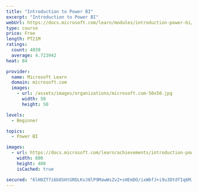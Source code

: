 ```yaml
---
title: "Introduction to Power BI"
excerpt: "Introduction to Power BI"
webUrl: https://docs.microsoft.com/learn/modules/introduction-power-bi/
type: course
price: Free
length: PT21M
ratings:
  count: 4039
  average: 4.723942
heat: 84

provider:
  name: Microsoft Learn
  domain: microsoft.com
  images:
    - url: /assets/images/organizations/microsoft.com-50x50.jpg
      width: 50
      height: 50

levels:
  - Beginner

topics:
  - Power BI

images:
  - url: https://docs.microsoft.com/learn/achievements/introduction-power-bi-social.png
    width: 800
    height: 400
    isCached: true

secured: "6lH0ZT7i6b8SHtGRDLKvJ0lP9MawWsZv2+sHEmDO/ixWbfJ+i9u3DtdfIq6MJ+IpoGUCdnMN1ClldoLOvEGsMCqxsZPbIietPTE/MOTrYGi44Sux0DuPFU4y1bMptFE5WVYECH5MC5B22iPDd8JkdZhm+/MEwygHtAwdMj9s7rgrGFVzh09oD7wmC32s40aCu7dG17ESyOpgHggbYxkZ+7az2iGqwsIyBFDo9kPmt2PYesxqSLrSVDan1f075xdW2D6dM03tkvSBrC8+lEKUsBzLrE6uECfRGYNt9KpZsa7kwZzdWaPVKMYRllJm5GcHGWFnhlDQzcnontKALpz5JodVJ+ig4YWvlSVZ3tPiUKeoNBFvNIsL50P4SoRLdguztvVuQgaMLjb6BTDcJ8yU0cAf7xJ5b4pkrGoZm0ankSc=;AeIMoJyCFKD9eLIV0lfOCg=="
---
```


